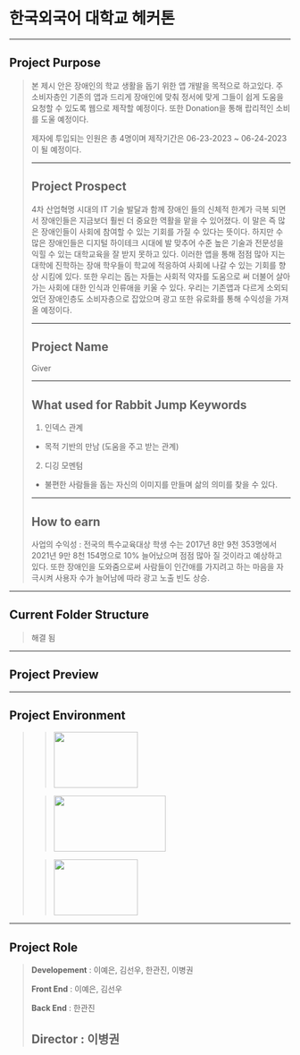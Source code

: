 
# 한국외국어 대학교 헤커톤
--------------
## Project Purpose
> 본 제시 안은 장애인의 학교 생활을 돕기 위한 앱 개발을 목적으로 하고있다. 주 소비자층인 기존의 앱과 드리게 장애인에 맞춰 정서에 맞게 그들이 쉽게 도움을 요청할 수 있도록 웹으로 제작할 예정이다. 또한 Donation을 통해 랍리적인 소비를 도울 예정이다.
>
> 제자에 투입되는 인원은 총 4명이며 제작기간은 06-23-2023 ~ 06-24-2023이 될 예정이다.
>
> --------------
> ## Project Prospect
> 4차 산업혁명 시대의 IT 기술 발달과 함께 장애인 들의 신체적 한계가 극복 되면서 장애인들은 지금보더 훨씬 더 중요한 역활을 맡을 수 있어졌다. 이 말은 즉 많은 장애인들이 사회에 참여할 수 있는 기회를 가질 수 있다는 뜻이다. 하지만 수 많은 장애인들은 디지털 하이테크 시대에 발 맞추어 수준 높은 기술과 전문성을 익힐 수 있는 대학교육을 잘 받지 못하고 있다. 이러한 앱을 통해 점점 많아 지는 대학에 진학하는 장애 학우들이 학교에 적응하여 사회에 나갈 수 있는 기회를 향상 시킴에 있다. 또한 우리는 돕는 자들는 사회적 약자를 도움으로 써 더불어 살아가는 사회에 대한 인식과 인류애을 키울 수 있다. 우리는 기존앱과 다르게 소외되었던 장애인층도 소비자층으로 잡았으며 광고 또한 유로화를 통해 수익성을 가져올 예정이다.
>
> --------------
> ## Project Name
> Giver
> 
> --------------
> ## What used for Rabbit Jump Keywords
>
> 1. 인덱스 관계
>   - 목적 기반의 만남 (도움을 주고 받는 관계)
> 2. 디깅 모멘텀
>   - 불편한 사람들을 돕는 자신의 이미지를 만들며 삶의 의미를 찾을 수 있다.
> --------------
> ## How to earn
> 사업의 수익성 : 
> 전국의 특수교육대상 학생 수는 2017년 8만 9천 353명에서 2021년 9만 8천 154명으로 10% 늘어났으며 점점 많아 질 것이라고 예상하고 있다.
> 또한 장애인을 도와줌으로써 사람들이 인간애를 가지려고 하는 마음을 자극시켜 사용자 수가 늘어남에 따라 광고 노출 빈도 상승.
> 
--------------
## Current Folder Structure
> 해결 됨
-------------
## Project Preview

-------------
## Project Environment
>
> > <img src="https://img.shields.io/badge/kakao-yellow?style=flat&logo=KaKaomap&logoColor=black" width="150" height="100">
>
> > <img src="https://img.shields.io/badge/javascript-orange?style=flat&logo=javascript&logoColor=white" width="200" height="100">
>
> > <img src="https://img.shields.io/badge/react-green?style=flat&logo=react&logoColor=black" width = "150" height = "100">   
------------
## Project Role
> **Developement** : 이예은, 김선우, 한관진, 이병권
> 
> **Front End** : 이예은, 김선우
> 
> **Back End** : 한관진
> 
> **Director** : 이병권
> -------------
